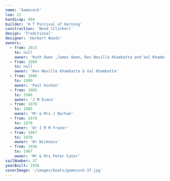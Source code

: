 ```yaml
---
name: 'Gamecock'
loa: 22
handicap: 994
builder: 'H T Percival of Horning'
construction: 'Wood (Clinker)'
design: 'Traditional'
designer: 'Herbert Woods'
owners:
  - from: 2015
    to: null
    owner: 'Ruth Owen ,James Owen, Rev Neville Khambatta and Val Khambatta'
  - from: 1989
    to: null
    owner: 'Rev Neville Khambatta & Val Khambatta'
  - from: 1986
    to: 1989
    owner: 'Paul Hinton'
  - from: 1985
    to: 1986
    owner: 'J M Evans'
  - from: 1978
    to: 1985
    owner: 'Mr & Mrs J Barham'
  - from: 1970
    to: 1978
    owner: 'Dr I M M Fraser'
  - from: 1967
    to: 1970
    owner: 'Dr Wickness'
  - from: 1936
    to: 1967
    owner: 'Mr & Mrs Peter Cator'
sailNumber: 37
yearBuilt: 1936
coverImage: '/images/boats/gamecock-37.jpg'
---
```


